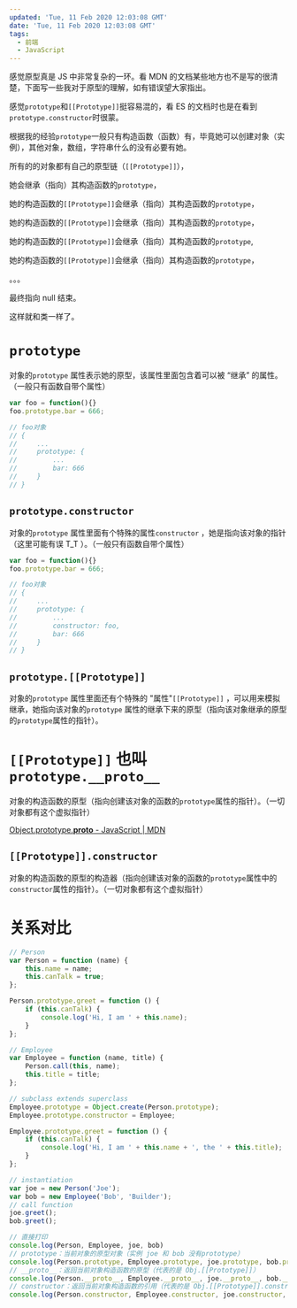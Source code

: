 ```yaml
---
updated: 'Tue, 11 Feb 2020 12:03:08 GMT'
date: 'Tue, 11 Feb 2020 12:03:08 GMT'
tags:
  - 前端
  - JavaScript
---
```


感觉原型真是 JS 中非常复杂的一环。看 MDN 的文档某些地方也不是写的很清楚，下面写一些我对于原型的理解，如有错误望大家指出。

感觉`prototype`和`[[Prototype]]`挺容易混的，看 ES 的文档时也是在看到`prototype.constructor`时很蒙。

根据我的经验`prototype`一般只有构造函数（函数）有，毕竟她可以创建对象（实例），其他对象，数组，字符串什么的没有必要有她。

所有的的对象都有自己的原型链（`[[Prototype]]`），

她会继承（指向）其构造函数的`prototype`，

她的构造函数的`[[Prototype]]`会继承（指向）其构造函数的`prototype`，

她的构造函数的`[[Prototype]]`会继承（指向）其构造函数的`prototype`，

她的构造函数的`[[Prototype]]`会继承（指向）其构造函数的`prototype`,

她的构造函数的`[[Prototype]]`会继承（指向）其构造函数的`prototype`，

。。。

最终指向 null 结束。

这样就和类一样了。

# `prototype`

对象的`prototype` 属性表示她的原型，该属性里面包含着可以被 “继承” 的属性。（一般只有函数自带个属性）

```javascript
var foo = function(){}
foo.prototype.bar = 666;

// foo对象
// {
//     ...
//     prototype: {
//         ...
//         bar: 666
//     }
// }
```

## `prototype.constructor`

对象的`prototype` 属性里面有个特殊的属性`constructor` ，她是指向该对象的指针（这里可能有误 T_T ）。（一般只有函数自带个属性）

```javascript
var foo = function(){}
foo.prototype.bar = 666;

// foo对象
// {
//     ...
//     prototype: {
//         ...
//         constructor: foo,
//         bar: 666
//     }
// }
```

## `prototype.[[Prototype]]`

对象的`prototype` 属性里面还有个特殊的 "属性"`[[Prototype]]` ，可以用来模拟继承，她指向该对象的`prototype` 属性的继承下来的原型（指向该对象继承的原型的`prototype`属性的指针）。

# `[[Prototype]]` 也叫 `prototype.__proto__`

对象的构造函数的原型（指向创建该对象的函数的`prototype`属性的指针）。（一切对象都有这个虚拟指针）

[Object.prototype.**proto** - JavaScript | MDN](https://developer.mozilla.org/en-US/docs/Web/JavaScript/Reference/Global_Objects/Object/proto)

## `[[Prototype]].constructor`

对象的构造函数的原型的构造器（指向创建该对象的函数的`prototype`属性中的`constructor`属性的指针）。（一切对象都有这个虚拟指针）

# 关系对比

```javascript
// Person
var Person = function (name) {
    this.name = name;
    this.canTalk = true;
};

Person.prototype.greet = function () {
    if (this.canTalk) {
        console.log('Hi, I am ' + this.name);
    }
};

// Employee
var Employee = function (name, title) {
    Person.call(this, name);
    this.title = title;
};

// subclass extends superclass
Employee.prototype = Object.create(Person.prototype);
Employee.prototype.constructor = Employee;

Employee.prototype.greet = function () {
    if (this.canTalk) {
        console.log('Hi, I am ' + this.name + ', the ' + this.title);
    }
};

// instantiation
var joe = new Person('Joe');
var bob = new Employee('Bob', 'Builder');
// call function
joe.greet();
bob.greet();

// 直接打印
console.log(Person, Employee, joe, bob)
// prototype：当前对象的原型对象（实例 joe 和 bob 没有prototype）
console.log(Person.prototype, Employee.prototype, joe.prototype, bob.prototype)
// __proto__：返回当前对象构造函数的原型（代表的是 Obj.[[Prototype]]）
console.log(Person.__proto__, Employee.__proto__, joe.__proto__, bob.__proto__)
// constructor：返回当前对象构造函数的引用（代表的是 Obj.[[Prototype]].constructor）
console.log(Person.constructor, Employee.constructor, joe.constructor, bob.constructor)
```
